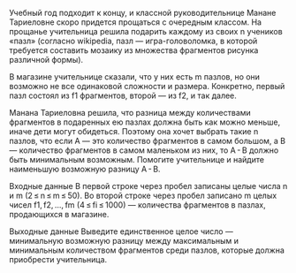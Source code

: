 ﻿Учебный год подходит к концу, и классной руководительнице Манане Тариеловне скоро придется прощаться с очередным классом. На прощанье учительница решила подарить каждому из своих n учеников «пазл» (согласно wikipedia, пазл — игра-головоломка, в которой требуется составить мозаику из множества фрагментов рисунка различной формы).

В магазине учительнице сказали, что у них есть m пазлов, но они возможно не все одинаковой сложности и размера. Конкретно, первый пазл состоял из f1 фрагментов, второй — из f2, и так далее.

Манана Тариеловна решила, что разница между количествами фрагментов в подаренных ею пазлах должна быть как можно меньше, иначе дети могут обидеться. Поэтому она хочет выбрать такие n пазлов, что если A — это количество фрагментов в самом большом, а B — количество фрагментов в самом маленьком из них, то A - B должно быть минимальным возможным. Помогите учительнице и найдите наименьшую возможную разницу A - B.

Входные данные
В первой строке через пробел записаны целые числа n и m (2 ≤ n ≤ m ≤ 50). Во второй строке через пробел записано m целых чисел f1, f2, ..., fm (4 ≤ fi ≤ 1000) — количества фрагментов в пазлах, продающихся в магазине.

Выходные данные
Выведите единственное целое число — минимальную возможную разницу между максимальным и минимальным количеством фрагментов среди пазлов, которые должна приобрести учительница.